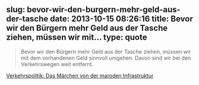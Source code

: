 slug: bevor-wir-den-burgern-mehr-geld-aus-der-tasche
date: 2013-10-15 08:26:16
title: Bevor wir den Bürgern mehr Geld aus der Tasche ziehen, müssen wir mit...
type: quote
---

> Bevor wir den Bürgern mehr Geld aus der Tasche ziehen, müssen wir mit dem vorhandenen Geld sinnvoll umgehen. Davon sind wir bei den Verkehrswegen weit entfernt.

[Verkehrspolitik: Das Märchen von der maroden Infrastruktur](http://www.faz.net/aktuell/wirtschaft/wirtschaftspolitik/verkehrspolitik-das-maerchen-von-der-maroden-infrastruktur-12615684.html)

